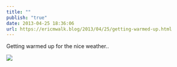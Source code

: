 ```yaml
---
title: ""
publish: "true"
date: 2013-04-25 18:36:06
url: https://ericmwalk.blog/2013/04/25/getting-warmed-up.html
---
```


Getting warmed up for the nice weather..

![](https://ericmwalk.blog/uploads/2022/223369b55b.jpg)